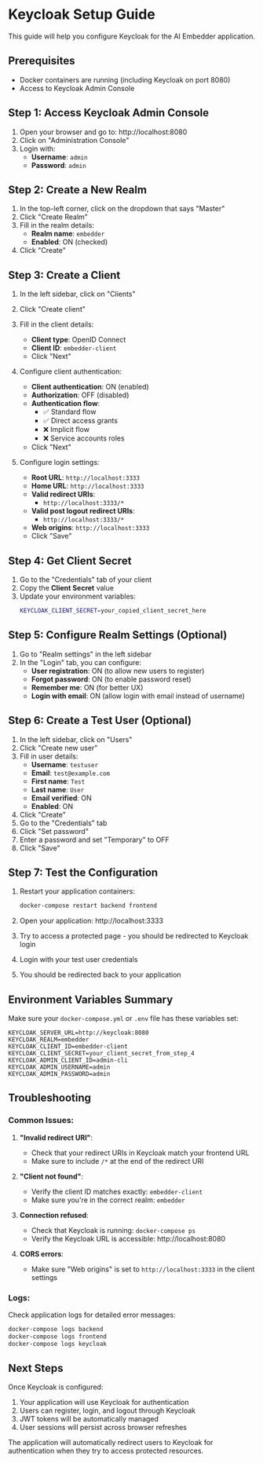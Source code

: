 # Keycloak Setup Guide

This guide will help you configure Keycloak for the AI Embedder application.

## Prerequisites

- Docker containers are running (including Keycloak on port 8080)
- Access to Keycloak Admin Console

## Step 1: Access Keycloak Admin Console

1. Open your browser and go to: http://localhost:8080
2. Click on "Administration Console"
3. Login with:
   - **Username**: `admin`
   - **Password**: `admin`

## Step 2: Create a New Realm

1. In the top-left corner, click on the dropdown that says "Master"
2. Click "Create Realm"
3. Fill in the realm details:
   - **Realm name**: `embedder`
   - **Enabled**: ON (checked)
4. Click "Create"

## Step 3: Create a Client

1. In the left sidebar, click on "Clients"
2. Click "Create client"
3. Fill in the client details:
   - **Client type**: OpenID Connect
   - **Client ID**: `embedder-client`
   - Click "Next"

4. Configure client authentication:
   - **Client authentication**: ON (enabled)
   - **Authorization**: OFF (disabled)
   - **Authentication flow**: 
     - ✅ Standard flow
     - ✅ Direct access grants
     - ❌ Implicit flow
     - ❌ Service accounts roles
   - Click "Next"

5. Configure login settings:
   - **Root URL**: `http://localhost:3333`
   - **Home URL**: `http://localhost:3333`
   - **Valid redirect URIs**: 
     - `http://localhost:3333/*`
   - **Valid post logout redirect URIs**: 
     - `http://localhost:3333/*`
   - **Web origins**: `http://localhost:3333`
   - Click "Save"

## Step 4: Get Client Secret

1. Go to the "Credentials" tab of your client
2. Copy the **Client Secret** value
3. Update your environment variables:
   ```bash
   KEYCLOAK_CLIENT_SECRET=your_copied_client_secret_here
   ```

## Step 5: Configure Realm Settings (Optional)

1. Go to "Realm settings" in the left sidebar
2. In the "Login" tab, you can configure:
   - **User registration**: ON (to allow new users to register)
   - **Forgot password**: ON (to enable password reset)
   - **Remember me**: ON (for better UX)
   - **Login with email**: ON (allow login with email instead of username)

## Step 6: Create a Test User (Optional)

1. In the left sidebar, click on "Users"
2. Click "Create new user"
3. Fill in user details:
   - **Username**: `testuser`
   - **Email**: `test@example.com`
   - **First name**: `Test`
   - **Last name**: `User`
   - **Email verified**: ON
   - **Enabled**: ON
4. Click "Create"
5. Go to the "Credentials" tab
6. Click "Set password"
7. Enter a password and set "Temporary" to OFF
8. Click "Save"

## Step 7: Test the Configuration

1. Restart your application containers:
   ```bash
   docker-compose restart backend frontend
   ```

2. Open your application: http://localhost:3333
3. Try to access a protected page - you should be redirected to Keycloak login
4. Login with your test user credentials
5. You should be redirected back to your application

## Environment Variables Summary

Make sure your `docker-compose.yml` or `.env` file has these variables set:

```env
KEYCLOAK_SERVER_URL=http://keycloak:8080
KEYCLOAK_REALM=embedder
KEYCLOAK_CLIENT_ID=embedder-client
KEYCLOAK_CLIENT_SECRET=your_client_secret_from_step_4
KEYCLOAK_ADMIN_CLIENT_ID=admin-cli
KEYCLOAK_ADMIN_USERNAME=admin
KEYCLOAK_ADMIN_PASSWORD=admin
```

## Troubleshooting

### Common Issues:

1. **"Invalid redirect URI"**: 
   - Check that your redirect URIs in Keycloak match your frontend URL
   - Make sure to include `/*` at the end of the redirect URI

2. **"Client not found"**:
   - Verify the client ID matches exactly: `embedder-client`
   - Make sure you're in the correct realm: `embedder`

3. **Connection refused**:
   - Check that Keycloak is running: `docker-compose ps`
   - Verify the Keycloak URL is accessible: http://localhost:8080

4. **CORS errors**:
   - Make sure "Web origins" is set to `http://localhost:3333` in the client settings

### Logs:

Check application logs for detailed error messages:
```bash
docker-compose logs backend
docker-compose logs frontend
docker-compose logs keycloak
```

## Next Steps

Once Keycloak is configured:
1. Your application will use Keycloak for authentication
2. Users can register, login, and logout through Keycloak
3. JWT tokens will be automatically managed
4. User sessions will persist across browser refreshes

The application will automatically redirect users to Keycloak for authentication when they try to access protected resources.
